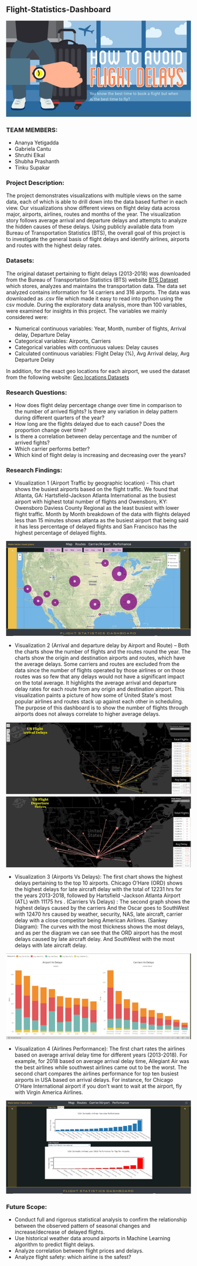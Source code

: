 ## Flight-Statistics-Dashboard

![flight](images/flight.png)

### TEAM MEMBERS:
* Ananya Yetigadda
* Gabriela Cantu
* Shruthi Elkal
* Shubha Prashanth
* Tinku Supakar

### Project Description:
The project demonstrates visualizations with multiple views on the same data, each of which is able to drill down into the data based further in each view. Our visualizations show different views on flight delay data across major, airports, airlines, routes and months of the year. The visualization story follows average arrival and departure delays and attempts to analyze the hidden causes of these delays. Using publicly available data from Bureau of Transportation Statistics (BTS), the overall goal of this project is to investigate the general basis of flight delays and identify airlines, airports and routes with the highest delay rates.

### Datasets:
The original dataset pertaining to flight delays (2013-2018) was downloaded from the Bureau of Transportation Statistics (BTS) website [BTS Dataset](https://www.transtats.bts.gov/OT_Delay/OT_DelayCause1.asp) which stores, analyzes and maintains the transportation data.  The data set analyzed contains information for 14 carriers and 316 airports. The data was downloaded as .csv file which made it easy to read into python using the csv module. During the exploratory data analysis, more than 100 variables, were examined for insights in this project. The variables we mainly considered were:
* Numerical continuous variables: Year, Month, number of flights, Arrival delay, Departure Delay
* Categorical variables: Airports, Carriers
* Categorical variables with continuous values: Delay causes
* Calculated continuous variables: Flight Delay (%), Avg Arrival delay, Avg Departure Delay


In addition, for the exact geo locations for each airport, we used the dataset from the following website:
[Geo locations Datasets](https://opendata.socrata.com/dataset/Airport-Codes-mapped-to-Latitude-Longitude-in-the-/rxrh-4cxm)
  
### Research Questions:
* How does flight delay percentage change over time in comparison to the number of arrived flights? Is there any variation in delay pattern during different quarters of the year?
* How long are the flights delayed due to each cause? Does the proportion change over time?
* Is there a correlation between delay percentage and the number of arrived fights?
* Which carrier performs better?
* Which kind of flight delay is increasing and decreasing over the years?

### Research Findings:
* Visualization 1 (Airport Traffic by geographic location) - This chart shows the busiest airports based on the flight traffic. We found that Atlanta, GA: Hartsfield-Jackson Atlanta International as the busiest airport with highest total number of flights and  Owensboro, KY: Owensboro Daviess County Regional as the least busiest with lower flight traffic. Month by Month breakdown of the data with flights delayed less than 15 minutes shows atlanta as the busiest airport that being said it has less percentage of delayed flights and San Francisco has the highest percentage of delayed flights.  

![page1](images/page1.jpg)

* Visualization 2 (Arrival and departure delay by Airport and Route) – Both the charts show the number of flights and the routes round the year. The charts show the origin and destination airports and routes, which have the average delays. Some carriers and routes are excluded from the data since the number of flights operated by those airlines or on those routes was so few that any delays would not have a significant impact on the total average. It highlights the average arrival and departure delay rates for each route from any origin and destination airport. This visualization paints a picture of how some of United State's most popular airlines and routes stack up against each other in scheduling. The purpose of this dashboard is to show the number of flights through airports does not always correlate to higher average delays.

![page2](images/page2.JPG)
![page3](images/page3JPG.JPG)

* Visualization 3 
(Airports Vs Delays): The first chart shows the highest delays pertaining to the top 10 airports. Chicago O’Hare (ORD) shows the highest delays for late aircraft delay with the total of 12231 hrs for the years 2013-2018, followed by Hartsfield -Jackson Atlanta Airport (ATL) with 11175 hrs .
(Carriers Vs Delays) : The second graph shows the highest delays caused by the carriers And the Oscar goes to SouthWest with 12470 hrs caused by weather, security, NAS, late aircraft, carrier delay with a close competitor being American Airlines.
(Sankey Diagram): The curves with the most thickness shows the most delays, and as per the diagram we can see that the ORD airport has the most delays caused by late aircraft delay. And SouthWest with the most delays with late aircraft delay.

![page4](images/page4.JPG)

* Visualization 4 (Airlines Performance): The first chart rates the airlines based on average arrival delay time for different years (2013-2018). For example, for 2018 based on average arrival delay time, Allegiant Air was the best airlines while southwest airlines came out to be the worst. 
The second chart compares the airlines performance for top ten busiest airports in USA based on arrival delays. For instance, for Chicago O'Hare International airport if you don’t want to wait at the airport, fly with Virgin America Airlines.

![page5](images/page5.JPG)

### Future Scope:
* Conduct full and rigorous statistical analysis to confirm the relationship between the observed pattern of seasonal changes and increase/decrease of delayed flights.
* Use historical weather data around airports in Machine Learning algorithm to predict flight delays.
* Analyze correlation between flight prices and delays.
* Analyze flight safety: which airline is the safest?







